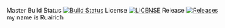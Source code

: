 Master Build Status [![Build Status](https://travis-ci.com/fiferrdr/sem.svg?branch=master)](https://travis-ci.com/fiferrdr/sem)
License [![LICENSE](https://img.shields.io/github/license/fiferrdr/sem.svg?style=flat-square)](https://github.com/fiferrdr/sem/blob/master/LICENSE)
Release [![Releases](https://img.shields.io/github/release/fiferrdr/sem/all.svg?style=flat-square)](https://github.com/<fiferrdr>/sem/releases)
my name is Ruairidh